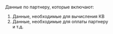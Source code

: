 Данные по партнеру, которые включают:  
1. Данные, необходимые для вычисления КВ  
2. Данные, необходимые для оплаты партнеру  
и т.д.